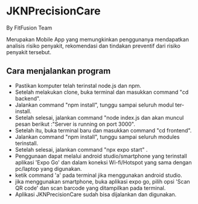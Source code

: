 
# JKNPrecisionCare

By FitFusion Team

Merupakan Mobile App yang memungkinkan penggunanya mendapatkan analisis risiko penyakit, rekomendasi dan tindakan preventif dari risiko penyakit tersebut.
 



## Cara menjalankan program

- Pastikan komputer telah terinstal node.js dan npm.
- Setelah melakukan clone, buka terminal dan masukkan command "cd backend".
- Jalankan command "npm install", tunggu sampai seluruh modul ter-install.
- Setelah selesai, jalankan command "node index.js
dan akan muncul pesan berikut :"Server is running on port 3000".
- Setelah itu, buka terminal baru dan masukkan command "cd frontend".
- Jalankan command "npm install", tunggu sampai seluruh modules terinstall.
- Setelah selesai, jalankan command "npx expo start" .
- Penggunaan dapat melalui android studio/smartphone yang terinstall aplikasi 'Expo Go' dan dalam koneksi Wi-fi/Hotspot yang sama dengan pc/laptop yang digunakan.
- ketik command 'a' pada terminal jika menggunakan android studio.
- jika menggunakan smartphone, buka aplikasi expo go, pilih opsi 'Scan QR code' dan scan barcode yang ditampilkan pada terminal.
- Aplikasi JKNPrecisionCare sudah bisa dijalankan dan digunakan.
